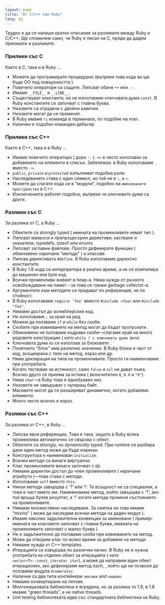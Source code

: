 ```yaml
---
layout: page
title: "Oт C/C++ към Ruby"
lang: bg
---
```


Трудно е да се напише кратко описание за разликите между Ruby и C/C++.
Ще споменем само, че Ruby е писан на C, преди да дадем приликите и
разликите.

### Прилики със C

Както в C, така и в Ruby …

* Можете да програмирате процедурно (въпреки това кода ви ще бъде ОО под
  повърхността ).
* Повечето оператори са същите. Липсват обаче `++` или `--`.
* Имаме `__FILE__` и `__LINE__`.
* Съществуват константи, но не използваме ключовата дума `const`. В Ruby
  константите се започват с главна буква.
* Низовете са оградени с двойни кавички.
* Низовете могат да се променят.
* В Ruby имаме `ri` команда в терминала, по подобие на man.
* Наличен е подобен команден дебъгер.

### Прилики със C++

Както в C++, така и в Ruby …

* Имаме повечето оператори ( дори `::` ). `<<` е често използван за
  добавянето на елементи в списък. Забележка: в Ruby използваме `.`
  вместо `->`.
* `public`, `private` и `protected` изпълняват подобна роли.
* Наследяването става с един символ, но той не е `:`, а `<`.
* Можете да слагате кода си в “модули”, подобно на `именованите
  пространства` в C++.
* Изключенията работят подобно, въпреки че ключовите думи са други.

### Разлики със C

За разлика от C, в Ruby …

* Обектите са strongly typed ( имената на променливите нямат тип ).
* Липсват макроси и препроцесорни директиви, кастване и указатели,
  typedefs, sizeof или enums.
* Липсват заглавни файлове. Просто дефинирате функции ( обикновено
  наричани “методи” ) и класове.
* Липсва директивата `#define`. В Ruby използваме директно
  константите.
* В Ruby 1.8 кода се интерпретира в реално време, а не се компилира до
  машинен или byte код.
* Всички променливи живеят в heap-а. Няма нужда от ръчното освобождаване
  на памет – за това се грижи garbage collector-а.
* Аргументите към методите се предават по референция, не по стойност.
* В Ruby използваме `require 'foo'` вместо `#include <foo>` или
  `#include "foo"`.
* Нямаме достъп до асемблерския код.
* Не използваме `;` за край на ред.
* Можем да ползваме `if` и `while` без скоби.
* Скобите при извикването на метод могат да бъдат пропуснати.
* Обикновено не ползваме къдрави скоби—слагаме край на много редовите
  конструкции ( като `while ) с ключовата дума @end`.
* Ключовата дума `do` се използва за блоковете .
* Понятието “блок” има различно значение. В Ruby блока е част от код,
  асоциирана с тяло на метод, израз или др.
* Няма декларация на типа на променливите. Просто ги наименоваме при
  употребата.
* Когато тестваме за истинност, само `false` и `nil` ни дават лъжа.
  Всичко друго се приема за истина ( включително `0`, `0.0` и `"0"`).
* Няма `char`—в Ruby това е еднобуквен низ.
* Низовете не завършват с нулиращ байт.
* Масивите могат да се разширяват динамично, когато добавяме елементи.
* Много често всичко е израз.

### Разлики със C++

За разлика от C++, в Ruby …

* Липсва явни референции, Това е така, защото в Ruby всяка променлива
  автоматично се свързва с обект.
* Обектите са strongly, но *dynamically* typed. При runtime се разбира
  дали един метод може да бъде извикан.
* Конструктора е наименован `initialize`.
* Всички методи са винаги виртуални.
* Клас променливите винаги започват с `@@`.
* Нямаме директен достъп до член променливите ( наричани атрибути )—това
  става с методи.
* Използваме `self` вместо `this`.
* Някои методи завършва с ’?’ или ’!’. Те всъщност не са специални, а
  това е част името им. Наименоваме метод, който завършва с ’?’, ако той
  връща булев резултат, а ’!’ когато метода променя състоянието на
  променливите.
* Нямаме множествено наследяване. За сметка на това имаме “mixins” (
  може да наследим всички методи на даден модул ).
* Имаме няколко задължителни конвенции за именоване ( пример: имената на
  класовете започват с главна буква, имената на променливите започват с
  малко буква ).
* Не е задължително да ползваме скоби при извикването на метод.
* Може да отворим клас по всяко време за добавяне на методи.
* Нямаме нужда от C++ templates.
* Итерацията се извършва по различен начин. В Ruby не е нужна употребата
  на отделен обект за итерацията ( като `vector<T>::const_iterator
  iter`), а може да направим един обект итерационен, ако дефинираме
  метод each, , който ще ни позволи да ползваме модула `Enumerator`.
* Налични са два типа контейнери: `масиви` and `хешове`.
* Нямаме конвертиране на типове.
* Многонишковата библиотека е вградена, но за разлика то 1.9, в 1.8
  имаме “green threads”, а не native threads.
* Unit testing библиотеката идва със стандартната библиотека на Ruby.

